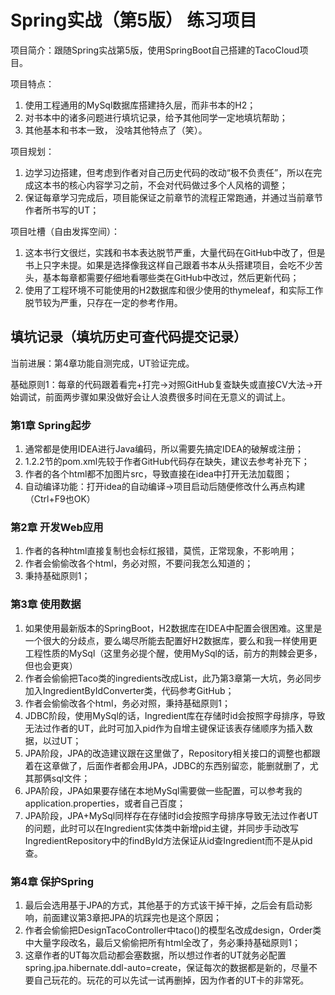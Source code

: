 # Spring实战（第5版） 练习项目
项目简介：跟随Spring实战第5版，使用SpringBoot自己搭建的TacoCloud项目。

项目特点：

1. 使用工程通用的MySql数据库搭建持久层，而非书本的H2；
2. 对书本中的诸多问题进行填坑记录，给予其他同学一定地填坑帮助；
3. 其他基本和书本一致， 没啥其他特点了（笑）。

项目规划：
1. 边学习边搭建，但考虑到作者对自己历史代码的改动“极不负责任”，所以在完成这本书的核心内容学习之前，不会对代码做过多个人风格的调整；
2. 保证每章学习完成后，项目能保证之前章节的流程正常跑通，并通过当前章节作者所书写的UT；

项目吐槽（自由发挥空间）： 
1. 这本书行文很烂，实践和书本表达脱节严重，大量代码在GitHub中改了，但是书上只字未提。如果是选择像我这样自己跟着书本从头搭建项目，会吃不少苦头，基本每章都需要仔细地看哪些类在GitHub中改过，然后更新代码；
2. 使用了工程环境不可能使用的H2数据库和很少使用的thymeleaf，和实际工作脱节较为严重，只存在一定的参考作用。

## 填坑记录（填坑历史可查代码提交记录）
当前进展：第4章功能自测完成，UT验证完成。

基础原则1：每章的代码跟着看完+打完->对照GitHub复查缺失或直接CV大法->开始调试，前面两步骤如果没做好会让人浪费很多时间在无意义的调试上。
### 第1章 Spring起步
1. 通常都是使用IDEA进行Java编码，所以需要先搞定IDEA的破解或注册；
2. 1.2.2节的pom.xml先较于作者GitHub代码存在缺失，建议去参考补充下；
3. 作者的各个html都不加图片src，导致直接在idea中打开无法加载图；
4. 自动编译功能：打开idea的自动编译->项目启动后随便修改什么再点构建（Ctrl+F9也OK）
### 第2章 开发Web应用
1. 作者的各种html直接复制也会标红报错，莫慌，正常现象，不影响用；
2. 作者会偷偷改各个html，务必对照，不要问我怎么知道的；
3. 秉持基础原则1；
### 第3章 使用数据
1. 如果使用最新版本的SpringBoot，H2数据库在IDEA中配置会很困难。这里是一个很大的分歧点，要么竭尽所能去配置好H2数据库，要么和我一样使用更工程性质的MySql（这里务必提个醒，使用MySql的话，前方的荆棘会更多，但也会更爽）
2. 作者会偷偷把Taco类的ingredients改成List<Ingredient>，此乃第3章第一大坑，务必同步加入IngredientByIdConverter类，代码参考GitHub；
3. 作者会偷偷改各个html，务必对照，秉持基础原则1；
4. JDBC阶段，使用MySql的话，Ingredient库在存储时id会按照字母排序，导致无法过作者的UT，此时可加入pid作为自增主键保证该表存储顺序为插入数据，以过UT；
5. JPA阶段，JPA的改造建议跟在这里做了，Repository相关接口的调整也都跟着在这章做了，后面作者都会用JPA，JDBC的东西别留恋，能删就删了，尤其那俩sql文件；
6. JPA阶段，JPA如果要存储在本地MySql需要做一些配置，可以参考我的application.properties，或者自己百度；
7. JPA阶段，JPA+MySql同样存在存储时id会按照字母排序导致无法过作者UT的问题，此时可以在Ingredient实体类中新增pid主键，并同步手动改写IngredientRepository中的findById方法保证从id查Ingredient而不是从pid查。
### 第4章 保护Spring
1. 最后会选用基于JPA的方式，其他基于的方式该干掉干掉，之后会有启动影响，前面建议第3章把JPA的坑踩完也是这个原因；
2. 作者会偷偷把DesignTacoController中taco()的模型名改成design，Order类中大量字段改名，最后又偷偷把所有html全改了，务必秉持基础原则1；
3. 这章作者的UT每次启动都会塞数据，所以想过作者的UT就务必配置spring.jpa.hibernate.ddl-auto=create，保证每次的数据都是新的，尽量不要自己玩花的。玩花的可以先试一试再删掉，因为作者的UT卡的非常死。